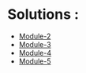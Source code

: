 # Solutions :

* [Module-2](https://hok405.github.io/Coursera_HTML_CSS_JS/Solutions/module2/index.html)
* [Module-3](https://hok405.github.io/Coursera_HTML_CSS_JS/Solutions/module3/index.html)
* [Module-4](https://hok405.github.io/Coursera_HTML_CSS_JS/Solutions/module4/index.html)
* [Module-5](https://hok405.github.io/Coursera_HTML_CSS_JS/Solutions/module5/index.html)